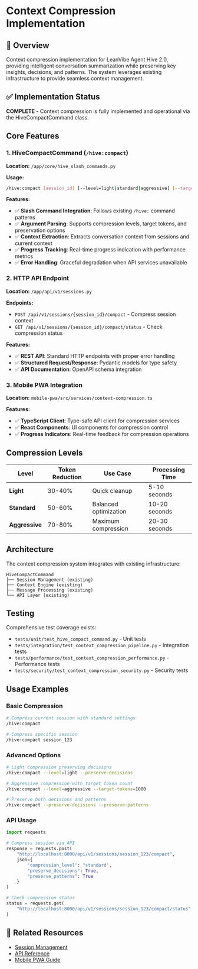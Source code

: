 # Context Compression Implementation

## 🎯 Overview

Context compression implementation for LeanVibe Agent Hive 2.0, providing intelligent conversation summarization while preserving key insights, decisions, and patterns. The system leverages existing infrastructure to provide seamless context management.

## ✅ Implementation Status

**COMPLETE** - Context compression is fully implemented and operational via the HiveCompactCommand class.

## Core Features

### 1. HiveCompactCommand (`/hive:compact`)
**Location:** `/app/core/hive_slash_commands.py`

**Usage:**
```bash
/hive:compact [session_id] [--level=light|standard|aggressive] [--target-tokens=N] [--preserve-decisions] [--preserve-patterns]
```

**Features:**
- ✅ **Slash Command Integration**: Follows existing `/hive:` command patterns
- ✅ **Argument Parsing**: Supports compression levels, target tokens, and preservation options
- ✅ **Context Extraction**: Extracts conversation context from sessions and current context
- ✅ **Progress Tracking**: Real-time progress indication with performance metrics
- ✅ **Error Handling**: Graceful degradation when API services unavailable

### 2. HTTP API Endpoint
**Location:** `/app/api/v1/sessions.py`

**Endpoints:**
- `POST /api/v1/sessions/{session_id}/compact` - Compress session context
- `GET /api/v1/sessions/{session_id}/compact/status` - Check compression status

**Features:**
- ✅ **REST API**: Standard HTTP endpoints with proper error handling
- ✅ **Structured Request/Response**: Pydantic models for type safety
- ✅ **API Documentation**: OpenAPI schema integration

### 3. Mobile PWA Integration
**Location:** `mobile-pwa/src/services/context-compression.ts`

**Features:**
- ✅ **TypeScript Client**: Type-safe API client for compression services
- ✅ **React Components**: UI components for compression control
- ✅ **Progress Indicators**: Real-time feedback for compression operations

## Compression Levels

| Level | Token Reduction | Use Case | Processing Time |
|-------|-----------------|----------|-----------------|
| **Light** | 30-40% | Quick cleanup | 5-10 seconds |
| **Standard** | 50-60% | Balanced optimization | 10-20 seconds |
| **Aggressive** | 70-80% | Maximum compression | 20-30 seconds |

## Architecture

The context compression system integrates with existing infrastructure:

```
HiveCompactCommand
├── Session Management (existing)
├── Context Engine (existing)
├── Message Processing (existing)
└── API Layer (existing)
```

## Testing

Comprehensive test coverage exists:
- `tests/unit/test_hive_compact_command.py` - Unit tests
- `tests/integration/test_context_compression_pipeline.py` - Integration tests
- `tests/performance/test_context_compression_performance.py` - Performance tests
- `tests/security/test_context_compression_security.py` - Security tests

## Usage Examples

### Basic Compression
```bash
# Compress current session with standard settings
/hive:compact

# Compress specific session
/hive:compact session_123
```

### Advanced Options
```bash
# Light compression preserving decisions
/hive:compact --level=light --preserve-decisions

# Aggressive compression with target token count
/hive:compact --level=aggressive --target-tokens=1000

# Preserve both decisions and patterns
/hive:compact --preserve-decisions --preserve-patterns
```

### API Usage
```python
import requests

# Compress session via API
response = requests.post(
    "http://localhost:8000/api/v1/sessions/session_123/compact",
    json={
        "compression_level": "standard",
        "preserve_decisions": True,
        "preserve_patterns": True
    }
)

# Check compression status
status = requests.get(
    "http://localhost:8000/api/v1/sessions/session_123/compact/status"
)
```

## 🔗 Related Resources

- [Session Management](../core/session-management.md)
- [API Reference](../reference/API_REFERENCE_COMPREHENSIVE.md)
- [Mobile PWA Guide](../guides/MOBILE_PWA_IMPLEMENTATION_GUIDE.md)